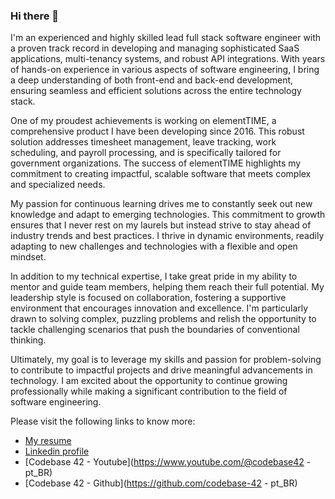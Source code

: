 ### Hi there 👋

I'm an experienced and highly skilled lead full stack software engineer with a proven track record in developing and managing sophisticated SaaS applications, multi-tenancy systems, and robust API integrations. With years of hands-on experience in various aspects of software engineering, I bring a deep understanding of both front-end and back-end development, ensuring seamless and efficient solutions across the entire technology stack.

One of my proudest achievements is working on elementTIME, a comprehensive product I have been developing since 2016. This robust solution addresses timesheet management, leave tracking, work scheduling, and payroll processing, and is specifically tailored for government organizations. The success of elementTIME highlights my commitment to creating impactful, scalable software that meets complex and specialized needs.

My passion for continuous learning drives me to constantly seek out new knowledge and adapt to emerging technologies. This commitment to growth ensures that I never rest on my laurels but instead strive to stay ahead of industry trends and best practices. I thrive in dynamic environments, readily adapting to new challenges and technologies with a flexible and open mindset.

In addition to my technical expertise, I take great pride in my ability to mentor and guide team members, helping them reach their full potential. My leadership style is focused on collaboration, fostering a supportive environment that encourages innovation and excellence. I'm particularly drawn to solving complex, puzzling problems and relish the opportunity to tackle challenging scenarios that push the boundaries of conventional thinking.

Ultimately, my goal is to leverage my skills and passion for problem-solving to contribute to impactful projects and drive meaningful advancements in technology. I am excited about the opportunity to continue growing professionally while making a significant contribution to the field of software engineering.

Please visit the following links to know more:  
* [My resume](https://leocello.github.io/resume)  
* [Linkedin profile](https://linkedin.com/in/leocello)
* [Codebase 42 - Youtube](https://www.youtube.com/@codebase42 - pt_BR)
* [Codebase 42 - Github](https://github.com/codebase-42 - pt_BR)

<!--
**leocello/leocello** is a ✨ _special_ ✨ repository because its `README.md` (this file) appears on your GitHub profile.

Here are some ideas to get you started:

- 🔭 I’m currently working on ...
- 🌱 I’m currently learning ...
- 👯 I’m looking to collaborate on ...
- 🤔 I’m looking for help with ...
- 💬 Ask me about ...
- 📫 How to reach me: ...
- 😄 Pronouns: ...
- ⚡ Fun fact: ...
-->
